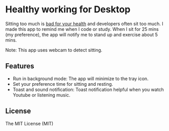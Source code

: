 Healthy working for Desktop
================================

Sitting too much is [bad for your health](https://mayocl.in/3p0takQ) and developers often sit too much. I made this app to remind me when I code or study. When I sit for 25 mins (my preference), the app will notify me to stand up and exercise about 5 mins.

Note: This app uses webcam to detect sitting.


Features
---------

* Run in background mode: The app will minimize to the tray icon.
* Set your preference time for sitting and resting.
* Toast and sound notification: Toast notification helpful when you watch Youtube or listening music.

License
---------

The MIT License (MIT)
